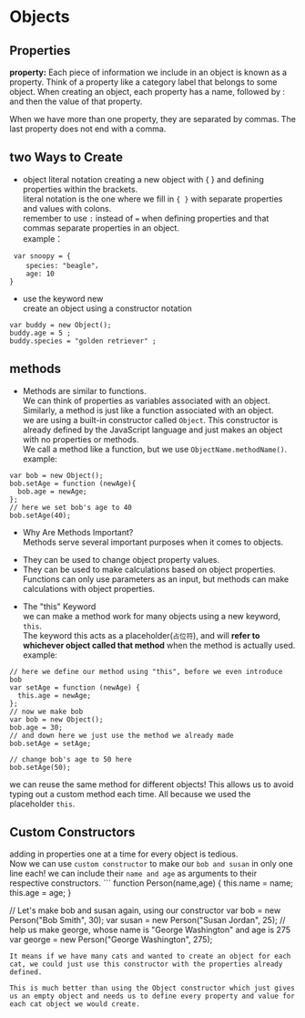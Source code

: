# Objects

## Properties   
**property:** Each piece of information we include in an object is known as a property. Think of a property like a category label that belongs to some object. When creating an object, each property has a name, followed by : and then the value of that property.

When we have more than one property, they are separated by commas. The last property does not end with a comma.  

## two Ways to Create  
* object literal notation
creating a new object with { } and defining properties within the brackets.   
literal notation is the one where we fill in `{ }` with separate properties and values with colons.   
remember to use `:` instead of `=` when defining properties and that commas separate properties in an object.   
 example：
```
 var snoopy = {
    species: "beagle"，
    age: 10
}
```

* use the keyword new   
create an object using a constructor  notation
```
var buddy = new Object();
buddy.age = 5 ;
buddy.species = "golden retriever" ;
```

## methods
* Methods are similar to functions.    
We can think of properties as variables associated with an object. Similarly, a method is just like a function associated with an object.   
we are using a built-in constructor called `Object`. This constructor is already defined by the JavaScript language and just makes an object with no properties or methods.   
We call a method like a function, but we use `ObjectName.methodName()`.  
example:
```
var bob = new Object();
bob.setAge = function (newAge){
  bob.age = newAge;
};
// here we set bob's age to 40
bob.setAge(40);
```
* Why Are Methods Important?   
Methods serve several important purposes when it comes to objects.

- They can be used to change object property values.   
- They can be used to make calculations based on object properties. Functions can only use parameters as an input, but methods can make calculations with object properties.   

* The "this" Keyword   
 we can make a method work for many objects using a new keyword, `this`.   
The keyword this acts as a placeholder(`占位符`), and will **refer to whichever object called that method** when the method is actually used.
example:
```
// here we define our method using "this", before we even introduce bob
var setAge = function (newAge) {
  this.age = newAge;
};
// now we make bob
var bob = new Object();
bob.age = 30;
// and down here we just use the method we already made
bob.setAge = setAge;

// change bob's age to 50 here
bob.setAge(50);
```
we can reuse the same method for different objects! This allows us to avoid typing out a custom method each time. All because we used the placeholder `this`.  

## Custom Constructors  
adding in properties one at a time for every object is tedious.   
Now we can use `custom constructor` to make our `bob and susan` in only one line each!    we can include their `name and age` as arguments to their respective constructors.   ```
function Person(name,age) {
  this.name = name;
  this.age = age;
}

// Let's make bob and susan again, using our constructor
var bob = new Person("Bob Smith", 30);
var susan = new Person("Susan Jordan", 25);
// help us make george, whose name is "George Washington" and age is 275
var george = new Person("George Washington", 275);
```
It means if we have many cats and wanted to create an object for each cat, we could just use this constructor with the properties already defined.

This is much better than using the Object constructor which just gives us an empty object and needs us to define every property and value for each cat object we would create.
